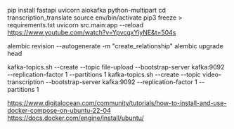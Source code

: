 pip install fastapi uvicorn aiokafka python-multipart
cd transcription_translate
source env/bin/activate
pip3 freeze > requirements.txt
uvicorn src.main:app --reload
https://www.youtube.com/watch?v=YpvcqxYiyNE&t=504s

alembic revision --autogenerate -m "create_relationship"
alembic upgrade head

kafka-topics.sh --create --topic file-upload --bootstrap-server kafka:9092 --replication-factor 1 --partitions 1
kafka-topics.sh --create --topic video-transcription --bootstrap-server kafka:9092 --replication-factor 1 --partitions 1

https://www.digitalocean.com/community/tutorials/how-to-install-and-use-docker-compose-on-ubuntu-22-04
https://docs.docker.com/engine/install/ubuntu/
